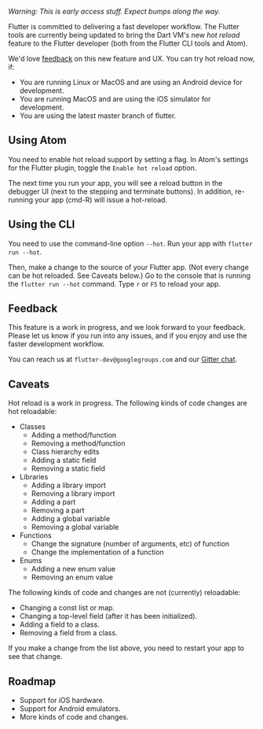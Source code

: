 *Warning: This is early access stuff. Expect bumps along the way.*

Flutter is committed to delivering a fast developer workflow. The Flutter tools are currently being updated to bring the Dart VM's new _hot reload_ feature to the Flutter developer (both from the Flutter CLI tools and Atom).

We'd love [feedback](https://github.com/flutter/flutter/issues/new) on this new feature and UX. You can try hot reload now, if:

* You are running Linux or MacOS and are using an Android device for development.
* You are running MacOS and are using the iOS simulator for development.
* You are using the latest master branch of flutter.

## Using Atom

You need to enable hot reload support by setting a flag. In Atom's settings for the Flutter plugin, toggle the `Enable hot reload` option.

The next time you run your app, you will see a reload button in the debugger UI (next to the stepping and terminate buttons). In addition, re-running your app (cmd-R) will issue a hot-reload.

## Using the CLI

You need to use the command-line option `--hot`. Run your app with `flutter run --hot`.

Then, make a change to the source of your Flutter app. (Not every change can be hot reloaded. See Caveats below.) Go to the console that is running the `flutter run --hot` command. Type `r` or `F5` to reload your app.

## Feedback

This feature is a work in progress, and we look forward to your feedback. Please let us know if you run into any issues, and if you enjoy and use the faster development workflow.

You can reach us at `flutter-dev@googlegroups.com` and our [Gitter chat](https://gitter.im/flutter/flutter).

## Caveats

Hot reload is a work in progress. The following kinds of code changes are hot reloadable:

* Classes
  * Adding a method/function
  * Removing a method/function
  * Class hierarchy edits
  * Adding a static field
  * Removing a static field
* Libraries
  * Adding a library import
  * Removing a library import
  * Adding a part
  * Removing a part
  * Adding a global variable
  * Removing a global variable
* Functions
  * Change the signature (number of arguments, etc) of function
  * Change the implementation of a function
* Enums
  * Adding a new enum value
  * Removing an enum value


The following kinds of code and changes are not (currently) reloadable:

* Changing a const list or map.
* Changing a top-level field (after it has been initialized).
* Adding a field to a class.
* Removing a field from a class.

If you make a change from the list above, you need to restart your app to see that change.

## Roadmap

* Support for iOS hardware.
* Support for Android emulators.
* More kinds of code and changes.